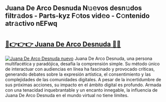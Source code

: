 ## Juana De Arco Desnuda N𝚞𝚎vos desn𝚞dos filtr𝚊dos - Parts-kyz F𝚘tos vid𝚎o - C𝚘ntenido atr𝚊ctivo nEFwq

# <h2><a href="http://mb5nfsf.tromn.icu/?c=Juana+De+Arco+Desnuda">🔗👉👉👉 Juana De Arco Desnuda 🔗🔗</a></h2>

[![Juana De Arco Desnuda nuevo](https://i.imgur.com/pEAQMta.gif)](http://mb5nfsf.tromn.icu/?c=Juana+De+Arco+Desnuda)
Juana De Arco Desnuda, una persona multifacética y paradójica, desafía la comprensión simple. Su método único de interactuar con audiencias en línea ha fascinado y provocado críticas, generando debates sobre la expresión artística, el consentimiento y las complejidades de las comunidades digitales. A pesar de la incertidumbre de sus próximas acciones, su impacto en el ámbito digital es profundo. Armada con una tenacidad inquebrantable y un encanto innegable, la influencia de Juana De Arco Desnuda en el mundo virtual no tiene límites.
